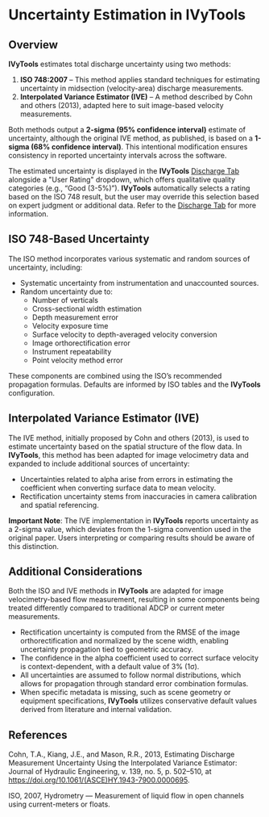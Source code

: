 # Uncertainty Estimation in IVyTools

## Overview

**IVyTools** estimates total discharge uncertainty using two methods:

1.  **ISO 748:2007** – This method applies standard techniques for
    estimating uncertainty in midsection (velocity-area) discharge
    measurements.
2.  **Interpolated Variance Estimator (IVE)** – A method described by
    Cohn and others (2013), adapted here to suit image-based velocity
    measurements.

Both methods output a **2-sigma (95% confidence interval)** estimate of
uncertainty, although the original IVE method, as published, is based on
a **1-sigma (68% confidence interval)**. This intentional modification
ensures consistency in reported uncertainty intervals across the
software.

The estimated uncertainty is displayed in the **IVyTools** [Discharge
Tab](discharge_tab.md) alongside a "User Rating" dropdown, which offers
qualitative quality categories (e.g., “Good (3-5%)”). **IVyTools**
automatically selects a rating based on the ISO 748 result, but the user
may override this selection based on expert judgment or additional data.
Refer to the [Discharge
Tab](file:///C:\REPOS\ivy\docs\word\discharge_tab.md) for more
information.

## ISO 748-Based Uncertainty

The ISO method incorporates various systematic and random sources of
uncertainty, including:

-   Systematic uncertainty from instrumentation and unaccounted sources.
-   Random uncertainty due to:
    -   Number of verticals
    -   Cross-sectional width estimation
    -   Depth measurement error
    -   Velocity exposure time
    -   Surface velocity to depth-averaged velocity conversion
    -   Image orthorectification error
    -   Instrument repeatability
    -   Point velocity method error

These components are combined using the ISO’s recommended propagation
formulas. Defaults are informed by ISO tables and the **IVyTools**
configuration.

## Interpolated Variance Estimator (IVE)

The IVE method, initially proposed by Cohn and others (2013), is used to
estimate uncertainty based on the spatial structure of the flow data. In
**IVyTools**, this method has been adapted for image velocimetry data
and expanded to include additional sources of uncertainty:

-   Uncertainties related to alpha arise from errors in estimating the
    coefficient when converting surface data to mean velocity.
-   Rectification uncertainty stems from inaccuracies in camera
    calibration and spatial referencing.

**Important Note**: The IVE implementation in **IVyTools** reports
uncertainty as a 2-sigma value, which deviates from the 1-sigma
convention used in the original paper. Users interpreting or comparing
results should be aware of this distinction.

## Additional Considerations

Both the ISO and IVE methods in **IVyTools** are adapted for image 
velocimetry-based flow measurement, resulting in some components being 
treated differently compared to traditional ADCP or current meter measurements.

-   Rectification uncertainty is computed from the RMSE of the image
    orthorectification and normalized by the scene width, enabling
    uncertainty propagation tied to geometric accuracy.
-   The confidence in the alpha coefficient used to correct surface
    velocity is context-dependent, with a default value of 3% (1σ).
-   All uncertainties are assumed to follow normal distributions, which
    allows for propagation through standard error combination formulas.
-   When specific metadata is missing, such as scene geometry or
    equipment specifications, **IVyTools** utilizes conservative default
    values derived from literature and internal validation.

## References

Cohn, T.A., Kiang, J.E., and Mason, R.R., 2013, Estimating Discharge
Measurement Uncertainty Using the Interpolated Variance Estimator:
Journal of Hydraulic Engineering, v. 139, no. 5, p. 502–510, at
<https://doi.org/10.1061/(ASCE)HY.1943-7900.0000695>.

ISO, 2007, Hydrometry — Measurement of liquid flow in open channels
using current-meters or floats.
